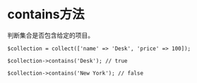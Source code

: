 # contains方法

判断集合是否包含给定的项目。

```
$collection = collect(['name' => 'Desk', 'price' => 100]);

$collection->contains('Desk'); // true

$collection->contains('New York'); // false
```